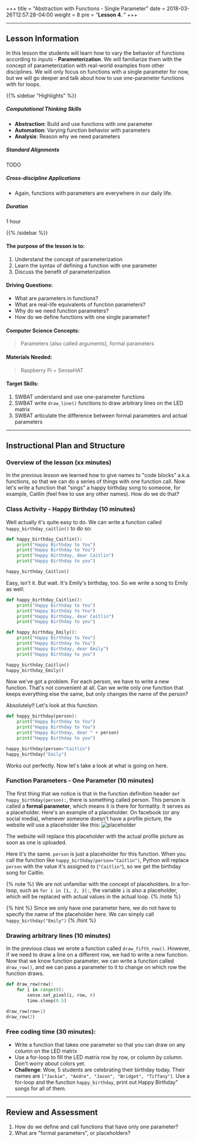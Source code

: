 +++
title = "Abstraction with Functions - Single Parameter"
date =  2018-03-26T12:57:28-04:00
weight = 8
pre = "<b>Lesson 4. </b>"
+++

---

## Lesson Information

In this lesson the students will learn how to vary the behavior of functions according to inputs - **Parameterization**. We will familiarize them with the concept of parameterization with real-world examples from other disciplines. We will only focus on functions with a single parameter for now, but we will go deeper and talk about how to use one-parameter functions with for loops.

{{% sidebar "Highlights" %}}

##### Computational Thinking Skills

* **Abstraction**: Build and use functions with one parameter
* **Automation**: Varying function behavior with parameters
* **Analysis**: Reason why we need parameters

##### Standard Alignments

TODO

##### Cross-discipline Applications

* Again, functions with parameters are everywhere in our daily life.

##### Duration

1 hour

{{% /sidebar %}}

#### The purpose of the lesson is to:

1. Understand the concept of parameterization
2. Learn the syntax of defining a function with one parameter
3. Discuss the benefit of parameterization

#### Driving Questions:

* What are parameters in functions?
* What are real-life equivalents of function parameters?
* Why do we need function parameters?
* How do we define functions with one single parameter?

#### Computer Science Concepts:

> Parameters (also called arguments), formal parameters

#### Materials Needed:

> Raspberry Pi + SenseHAT

#### Target Skills:

1. SWBAT understand and use one-parameter functions
2. SWBAT write `draw_line()` functions to draw arbitrary lines on the LED matrix
3. SWBAT articulate the difference between formal parameters and actual parameters

---

## Instructional Plan and Structure

### Overview of the lesson (xx minutes)

In the previous lesson we learned how to give names to "code blocks" a.k.a. functions, so that we can do a series of things with one function call. Now let's write a function that "sings" a happy birthday song to someone, for example, Caitlin (feel free to use any other names). How do we do that?

### Class Activity - Happy Birthday (10 minutes)

Well actually it's quite easy to do. We can write a function called `happy_birthday_caitlin()` to do so:

```python
def happy_birthday_Caitlin():
    print("Happy Birthday to You")
    print("Happy Birthday to You")
    print("Happy Birthday, dear Caitlin")
    print("Happy Birthday to you")

happy_birthday_Caitlin()
```

Easy, isn't it. But wait. It's Emily's birthday, too. So we write a song to Emily as well:

```python
def happy_birthday_Caitlin():
    print("Happy Birthday to You")
    print("Happy Birthday to You")
    print("Happy Birthday, dear Caitlin")
    print("Happy Birthday to you")

def happy_birthday_Emily():
    print("Happy Birthday to You")
    print("Happy Birthday to You")
    print("Happy Birthday, dear Emily")
    print("Happy Birthday to you")

happy_birthday_Caitlin()
happy_birthday_Emily()
```

Now we've got a problem. For each person, we have to write a new function. That's not convenient at all. Can we write only one function that keeps everything else the same, but only changes the name of the person?

Absolutely!! Let's look at this function.

```python
def happy_birthday(person):
    print("Happy Birthday to You")
    print("Happy Birthday to You")
    print("Happy Birthday, dear " + person)
    print("Happy Birthday to you")

happy_birthday(person="Caitlin")
happy_birthday("Emily")
```

Works out perfectly. Now let's take a look at what is going on here.

### Function Parameters - One Parameter (10 minutes)

The first thing that we notice is that in the function definition header `def happy_birthday(person):`, there is something called person. This person is called a **formal parameter**, which means it is there for formality. It serves as a placeholder. Here's an example of a placeholder. On facebook (or any social media), whenever someone doesn't have a profile picture, the website will use a placeholder like this: ![placeholder](https://pbs.twimg.com/profile_images/728424402929352705/RNjnnveq_400x400.jpg)

The website will replace this placeholder with the actual profile picture as soon as one is uploaded.

Here it's the same. `person` is just a placeholder for this function. When you call the function like `happy_birthday(person="Caitlin")`, Python will replace `person` with the value it's assigned to (`"Caitlin"`), so we get the birthday song for Caitlin.

{% note %}
We are not unfamiliar with the concept of placeholders. In a for-loop, such as `for i in [1, 2, 3]:`, the variable `i` is also a placeholder, which will be replaced with actual values in the actual loop.
{% /note %}

{% hint %}
Since we only have one parameter here, we do not have to specify the name of the placeholder here. We can simply call `happy_birthday("Emily")`
{% /hint %}

### Drawing arbitrary lines (10 minutes)

In the previous class we wrote a function called `draw_fifth_row()`. However, if we need to draw a line on a different row, we had to write a new function. Now that we know function parameter, we can write a function called `draw_row()`, and we can pass a parameter to it to change on which row the function draws.

```python
def draw_row(row):
    for i in range(8):
        sense.set_pixel(i, row, r)
        time.sleep(0.5)

draw_row(row=1)
draw_row(2)
```

### Free coding time (30 minutes):

* Write a function that takes one parameter so that you can draw on any column on the LED matrix
* Use a for-loop to fill the LED matrix row by row, or column by column. Don't worry about colors yet.
* **Challenge**: Wow, 5 students are celebrating their birthday today.  Their names are `["Jackie", "Andre", "Jason", "Bridget", "Tiffany"]`. Use a for-loop and the function `happy_birthday`, print out Happy Birthday" songs for all of them.

---

## Review and Assessment

1. How do we define and call functions that have only one parameter?
2. What are "formal parameters", or placeholders?